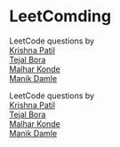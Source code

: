 # LeetComding
LeetCode questions by
<br>
[Krishna Patil](https://github.com/krishnapatil28113)
<br>
[Tejal Bora](https://github.com/tejalbora)
<br>
[Malhar Konde](https://github.com/mallhok)
<br>
[Manik Damle](https://github.com/manikdamle)

LeetCode questions by
<br>
[Krishna Patil](https://github.com/krishnapatil28113)
<br>
[Tejal Bora](https://github.com/tejalbora)
<br>
[Malhar Konde](https://github.com/mallhok)
<br>
[Manik Damle](https://github.com/manikdamle)
